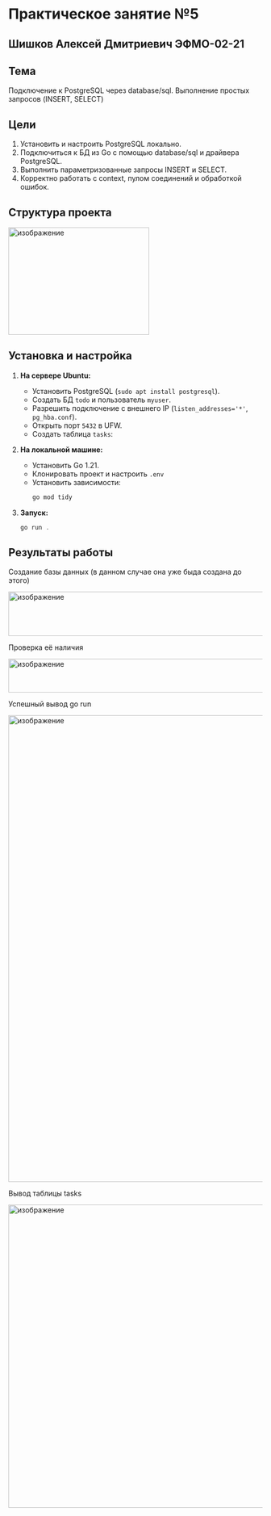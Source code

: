 # Практическое занятие №5  
## Шишков Алексей Дмитриевич ЭФМО-02-21
## Тема
Подключение к PostgreSQL через database/sql. Выполнение простых запросов (INSERT, SELECT)
## Цели
1.	Установить и настроить PostgreSQL локально.
2.	Подключиться к БД из Go с помощью database/sql и драйвера PostgreSQL.
3.	Выполнить параметризованные запросы INSERT и SELECT.
4.	Корректно работать с context, пулом соединений и обработкой ошибок.
## Структура проекта

<img width="279" height="213" alt="изображение" src="https://github.com/user-attachments/assets/7f17c0c0-d6f5-4eb9-80f0-f9af08416776" /> 

## Установка и настройка
1. **На сервере Ubuntu:**
   - Установить PostgreSQL (`sudo apt install postgresql`).
   - Создать БД `todo` и пользователь `myuser`.
   - Разрешить подключение с внешнего IP (`listen_addresses='*'`, `pg_hba.conf`).
   - Открыть порт `5432` в UFW.
   - Создать таблица `tasks`:

2. **На локальной машине:**
   - Установить Go 1.21.
   - Клонировать проект и настроить `.env`
   - Установить зависимости:
     ```powershell
     go mod tidy
     ```

3. **Запуск:**
   ```powershell
   go run .

## Результаты работы
Создание базы данных (в данном случае она уже быда создана до этого)

<img width="506" height="88" alt="изображение" src="https://github.com/user-attachments/assets/33258b11-3431-44fc-9d2f-8ca7769cd1f1" /> 

Проверка её наличия

<img width="1391" height="67" alt="изображение" src="https://github.com/user-attachments/assets/9581faec-e0c6-4b87-9925-9e1543c5d80e" /> 

Успешный вывод go run 

<img width="800" height="925" alt="изображение" src="https://github.com/user-attachments/assets/5f44d424-cb8f-4e2d-aa29-c074234af2f7" /> 

Вывод таблицы tasks

<img width="781" height="601" alt="изображение" src="https://github.com/user-attachments/assets/2a5cf260-b2a5-4457-ba46-04bdeffb958e" />




